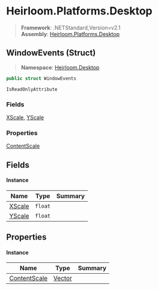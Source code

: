 # Heirloom.Platforms.Desktop

> **Framework**: .NETStandard,Version=v2.1  
> **Assembly**: [Heirloom.Platforms.Desktop][0]

## WindowEvents (Struct)

> **Namespace**: [Heirloom.Desktop][0]

```cs
public struct WindowEvents
```

`IsReadOnlyAttribute`

### Fields

[XScale][1], [YScale][2]

### Properties

[ContentScale][3]

## Fields

#### Instance

| Name        | Type    | Summary |
|-------------|---------|---------|
| [XScale][1] | `float` |         |
| [YScale][2] | `float` |         |

## Properties

#### Instance

| Name              | Type        | Summary |
|-------------------|-------------|---------|
| [ContentScale][3] | [Vector][4] |         |

[0]: ../../Heirloom.Platforms.Desktop.md
[1]: WindowEvents/XScale.md
[2]: WindowEvents/YScale.md
[3]: WindowEvents/ContentScale.md
[4]: ../../Heirloom.Core/Heirloom/Vector.md
